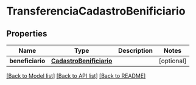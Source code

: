 # TransferenciaCadastroBenificiario

## Properties
Name | Type | Description | Notes
------------ | ------------- | ------------- | -------------
**beneficiario** | [**CadastroBenificiario**](CadastroBenificiario.md) |  | [optional] 

[[Back to Model list]](../README.md#documentation-for-models) [[Back to API list]](../README.md#documentation-for-api-endpoints) [[Back to README]](../README.md)


